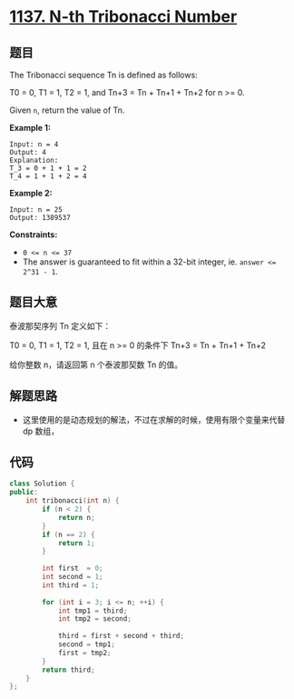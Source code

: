 # [1137. N-th Tribonacci Number](https://leetcode.com/problems/n-th-tribonacci-number/)

## 题目

The Tribonacci sequence Tn is defined as follows: 

T0 = 0, T1 = 1, T2 = 1, and Tn+3 = Tn + Tn+1 + Tn+2 for n >= 0.

Given `n`, return the value of Tn.

 

**Example 1:**

```
Input: n = 4
Output: 4
Explanation:
T_3 = 0 + 1 + 1 = 2
T_4 = 1 + 1 + 2 = 4
```

**Example 2:**

```
Input: n = 25
Output: 1389537
```

 

**Constraints:**

- `0 <= n <= 37`
- The answer is guaranteed to fit within a 32-bit integer, ie. `answer <= 2^31 - 1`.

## 题目大意

泰波那契序列 Tn 定义如下： 

T0 = 0, T1 = 1, T2 = 1, 且在 n >= 0 的条件下 Tn+3 = Tn + Tn+1 + Tn+2

给你整数 n，请返回第 n 个泰波那契数 Tn 的值。

## 解题思路

* 这里使用的是动态规划的解法，不过在求解的时候，使用有限个变量来代替 dp 数组，

## 代码

````c++
class Solution {
public:
    int tribonacci(int n) {
        if (n < 2) {
            return n;
        }
        if (n == 2) {
            return 1;
        }
        
        int first  = 0;
        int second = 1;
        int third = 1;
        
        for (int i = 3; i <= n; ++i) {
            int tmp1 = third;
            int tmp2 = second;
            
            third = first + second + third;
            second = tmp1;
            first = tmp2;
        }
        return third;
    }
};
````



